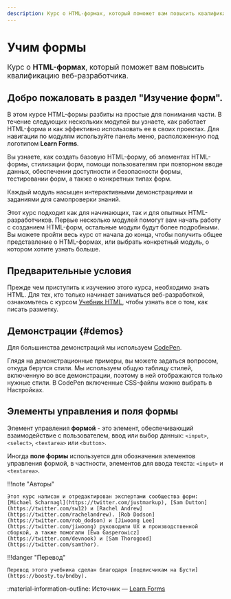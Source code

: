 ```yaml
---
description: Курс о HTML-формах, который поможет вам повысить квалификацию веб-разработчика.
---
```


# Учим формы

<big>Курс о **HTML-формах**, который поможет вам повысить квалификацию веб-разработчика.</big>

## Добро пожаловать в раздел "Изучение форм".

В этом курсе HTML-формы разбиты на простые для понимания части. В течение следующих нескольких модулей вы узнаете, как работает HTML-форма и как эффективно использовать ее в своих проектах. Для навигации по модулям используйте панель меню, расположенную под логотипом **Learn Forms**.

Вы узнаете, как создать базовую HTML-форму, об элементах HTML-формы, стилизации форм, помощи пользователям при повторном вводе данных, обеспечении доступности и безопасности формы, тестировании форм, а также о конкретных типах форм.

Каждый модуль насыщен интерактивными демонстрациями и заданиями для самопроверки знаний.

Этот курс подходит как для начинающих, так и для опытных HTML-разработчиков. Первые несколько модулей помогут вам начать работу с созданием HTML-форм, остальные модули будут более подробными. Вы можете пройти весь курс от начала до конца, чтобы получить общее представление о HTML-формах, или выбрать конкретный модуль, о котором хотите узнать больше.

## Предварительные условия

Прежде чем приступить к изучению этого курса, необходимо знать HTML. Для тех, кто только начинает заниматься веб-разработкой, ознакомьтесь с курсом [Учебник HTML](../html5/index.md), чтобы узнать все о том, как писать разметку.

## Демонстрации {#demos}

Для большинства демонстраций мы используем [CodePen](https://codepen.io/).

Глядя на демонстрационные примеры, вы можете задаться вопросом, откуда берутся стили. Мы используем общую таблицу стилей, включенную во все демонстрации, поэтому в ней отображаются только нужные стили. В CodePen включенные CSS-файлы можно выбрать в Настройках.

## Элементы управления и поля формы

Элемент управления **формой** - это элемент, обеспечивающий взаимодействие с пользователем, ввод или выбор данных: `<input>`, `<select>`, `<textarea>` или `<button>`.

Иногда **поле формы** используется для обозначения элементов управления формой, в частности, элементов для ввода текста: `<input>` и `<textarea>`.

<!--## Here's what you'll learn

{% include 'partials/course-index.njk' %} -->

!!!note "Авторы"

    Этот курс написан и отредактирован экспертами сообщества форм: [Michael Scharnagl](https://twitter.com/justmarkup), [Sam Dutton](https://twitter.com/sw12) и [Rachel Andrew](https://twitter.com/rachelandrew). [Rob Dodson](https://twitter.com/rob_dodson) и [Jiwoong Lee](https://twitter.com/jiwoong) руководили UX и производственной сборкой, а также помогали [Ewa Gasperowicz](https://twitter.com/devnook) и [Sam Thorogood](https://twitter.com/samthor).

!!!danger "Перевод"

    Перевод этого учебника сделан благодаря [подписчикам на Бусти](https://boosty.to/bndby).

:material-information-outline: Источник &mdash; [Learn Forms](https://web.dev/learn/forms/)
